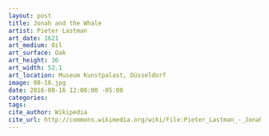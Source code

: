 ```yaml
---
layout: post
title: Jonah and the Whale
artist: Pieter Lastman
art_date: 1621
art_medium: Oil
art_surface: Oak
art_height: 36
art_width: 52.1
art_location: Museum Kunstpalast, Düsseldorf
image: 08-16.jpg
date: 2016-08-16 12:00:00 -05:00
categories:
tags:
cite_author: Wikipedia
cite_url: http://commons.wikimedia.org/wiki/File:Pieter_Lastman_-_Jonah_and_the_Whale_-_Google_Art_Project.jpg
---
```

